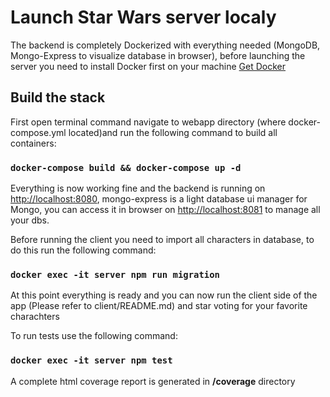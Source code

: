 # Launch Star Wars server localy

  

The backend is completely Dockerized with everything needed (MongoDB, Mongo-Express to visualize database in browser), before launching the server you need to install Docker first on your machine [Get Docker](https://docs.docker.com/get-docker/)

  

## Build the stack

  

First open terminal command navigate to webapp directory (where docker-compose.yml located)and run the following command to build all containers:

### `docker-compose build && docker-compose up -d`

Everything is now working fine and the backend is running on [http://localhost:8080](http://localhost:8080), mongo-express is a light database ui manager for Mongo, you can access it in browser on  [http://localhost:8081](http://localhost:8081) to manage all your dbs.

Before running the client you need to import all characters in database, to do this run the following command:

### `docker exec -it server npm run migration`

  At this point everything is ready and you can now run the client side of the app (Please refer to client/README.md) and star voting for your favorite charachters

To run tests use the following command: 

### `docker exec -it server npm test`

A complete html coverage report is generated in **/coverage** directory